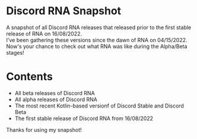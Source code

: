# Discord RNA Snapshot
A snapshot of all Discord RNA releases that released prior to the first stable release of RNA on 16/08/2022.<br>
I've been gathering these versions since the dawn of RNA on 04/15/2022.<br>
Now's your chance to check out what RNA was like during the Alpha/Beta stages!

# Contents
- All beta releases of Discord RNA
- All alpha releases of Discord RNA
- The most recent Kotlin-based versionf of Discord Stable and Discord Beta
- The first stable release of Discord RNA from 16/08/2022

Thanks for using my snapshot!

